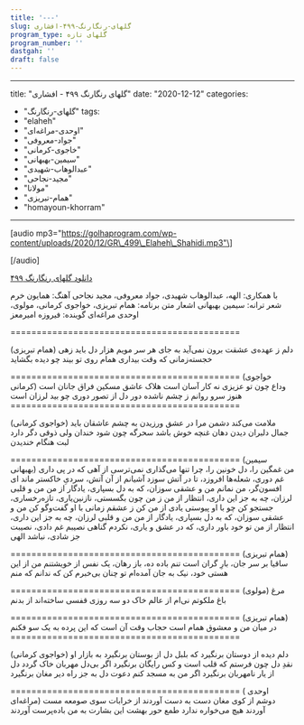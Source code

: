 ```yaml
---
title: '---'
slug: گلهای-رنگارنگ-۴۹۹-افشاری
program_type: گلهای تازه
program_number: ''
dastgah: ''
draft: false
---
```


---
title: "گلهای رنگارنگ ۴۹۹ - افشاری"
date: "2020-12-12"
categories: 
  - "گلهای-رنگارنگ"
tags: 
  - "elaheh"
  - "اوحدی-مراغه‌ای"
  - "جواد-معروفی"
  - "خاجوی-کرمانی"
  - "سیمین-بهبهانی"
  - "عبدالوهاب-شهیدی"
  - "مجید-نجاحی"
  - "مولانا"
  - "همام-تبریزی"
  - "homayoun-khorram"
---

\[audio mp3="https://golhaprogram.com/wp-content/uploads/2020/12/GR\_499\_Elaheh\_Shahidi.mp3"\]

\[/audio\]

[دانلود گلهای رنگارنگ ۴۹۹](https://golhaprogram.com/wp-content/uploads/2020/12/GR_499_Elaheh_Shahidi.mp3)

با همکاری: الهه، عبدالوهاب شهیدی، جواد معروفی، مجید نجاحی آهنگ: همایون خرم شعر ترانه: سیمین بهبهانی اشعار متن برنامه: همام تبریزی، خواجوی کرمانی، مولوی، اوحدی مراغه‌ای گوینده: فیروزه امیرمعز

\============================================

(همام تبریزی) دلم ز عهده‌ی عشقت برون نمی‌آید به جای هر سر مویم هزار دل باید زهی خجسته‌زمانی که وقت بیداری همام روی تو بیند چو دیده بگشاید

\============================================ (خواجوی کرمانی) وداع چون تو عزیزی نه كار آسان است هلاک عاشق مسکین فراق جانان است هنوز سرو روانم ز چشم ناشده دور دل از تصور دوری چو بید لرزان است ============================================

(خواجوی کرمانی) ملامت می‌کند دشمن مرا در عشق ورزیدن به چشم عاشقان باید جمال دلبران دیدن دهان غنچه خوش باشد سحرگه چون شود خندان ولی ذوقی دگر دارد لبت هنگام خندیدن

\============================================ (سیمین بهبهانی) من غمگین را، دل خونین را، چرا تنها می‌گذاری نمی‌ترسی از آهی که در پی داری غم دوری، شعله‌ها افروزد، تا در آتش سوزد آشیانم از آن آتش، سردیِ خاکستر ماند ای افسون‌گر، من نمانم من و عشقی سوزان، که به دل بسپاری، یادگار از من من و قلبی لرزان، چه به جز این داری، انتظار از من ز من چون بگسستی، نازنین‌یاری، تازه‌رخساری، جستجو کن چو با او پیوستی یادی از من کن ز عشقم زمانی با او گفت‌وگو کن من و عشقی سوزان، که به دل بسپاری، یادگار از من من و قلبی لرزان، چه به جز این داری، انتظار از من تو خود باور داری، که در عشق و یاری، نکردم گناهی نصیبم غم دادی، نصیبت جز شادی، نباشد الهی

\============================================ (همام تبریزی) ساقیا بر سر جان، بارِ گران است تنم باده ده، باز رهان، یک نفس از خویشتنم من از این هستی خود، نیک به جان آمده‌ام تو چنان بی‌خبرم کن که ندانم که منم

\============================================ (مولوی) مرغ باغ ملکوتم نی‌ام از عالم خاک دو سه روزی قفسی ساخته‌اند از بدنم

\============================================ (همام تبریزی) در میان من و معشوق همام است حجاب وقت آن است که این پرده به یک سو فکنم ============================================

(خواجوی کرمانی) دلم دیده از دوستان برنگیرد که بلبل دل از بوستان برنگیرد به بازار او نقدِ دل چون فرستم که قلب است و کس رایگان برنگیرد اگر بی‌دل مهربان خاک گردد دل از یار نامهربان برنگیرد اگر من به مسجد کنم دعوت دل به جز راه دیر مغان برنگیرد

\============================================ ( اوحدی مراغه‌ای) دوشم از کوی مغان دست به دست آوردند از خرابات سوی صومعه مست آوردند هیچ می‌خواره ندارد طمع حور بهشت این بشارت به من باده‌پرست آوردند

